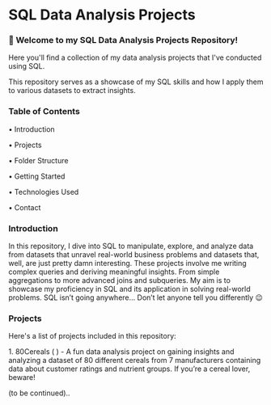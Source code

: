 # SQL Data Analysis Projects
<!DOCTYPE html>
<html>
<head>
</head>
<body>
<h3> 👋 Welcome to my SQL Data Analysis Projects Repository! </h3>
<p>Here you'll find a collection of my data analysis projects that I've conducted using SQL.</p>
<p>This repository serves as a showcase of my SQL skills and how I apply them to various datasets to extract insights.</p>
<p></p>
</body>
</html>
<!DOCTYPE html>
<html>
<head>
</head>
<body>
<h3>Table of Contents</h3>
<p> • Introduction</p>
<p> • Projects</p>
<p> • Folder Structure</p>
<p> • Getting Started</p>
<p> • Technologies Used</p>
<p> • Contact </p>
</body>
</html>
<!DOCTYPE html>
<html>
<head>
</head>
<body>
<h3>Introduction </h3>
<p>In this repository, I dive into SQL to manipulate, explore, and analyze data from datasets that unravel real-world business problems and datasets that, well, are just pretty damn interesting. These projects involve me writing complex queries and deriving meaningful insights. From simple aggregations to more advanced joins and subqueries. My aim is to showcase my proficiency in SQL and its application in solving real-world problems. SQL isn’t going anywhere… Don’t let anyone tell you differently 😉 </p>
</body>
</html>
<!DOCTYPE html>
<html>
<head>
</head>
<body>
<h3>Projects</h3>
<p>Here's a list of projects included in this repository:</p>
<p></p>
<p>1. 80Cereals (                )  - A fun data analysis project on gaining insights and analyzing a dataset of 80 different cereals from 7 manufacturers containing data about customer ratings and nutrient groups. If you’re a cereal lover, beware! </p>
<p></p>
<p>(to be continued).. </p>
</body>
</html>
